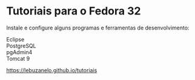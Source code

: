 # Tutoriais para o Fedora 32
Instale e configure alguns programas e ferramentas de desenvolvimento: 
<p>
Eclipse
<br>
PostgreSQL
<br>
pgAdmin4
<br>
Tomcat 9

https://lebuzanelo.github.io/tutoriais
